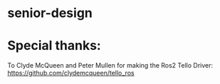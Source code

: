 # senior-design

# Special thanks:
To Clyde McQueen and Peter Mullen for making the Ros2 Tello Driver:
https://github.com/clydemcqueen/tello_ros
